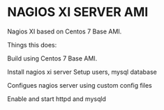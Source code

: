 # NAGIOS XI SERVER AMI

Nagios XI based on Centos 7 Base AMI.

Things this does:

Build using Centos 7 Base AMI.

Install nagios xi server
Setup users, mysql database

Configues nagios server using custom config files

Enable and start httpd and mysqld